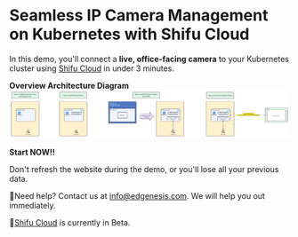 # Seamless IP Camera Management on Kubernetes with Shifu Cloud

In this demo, you'll connect a **live, office-facing camera** to your Kubernetes cluster using [Shifu Cloud](https://edgenesis.ai/products/shifuCloud) in under 3 minutes.

**Overview Architecture Diagram**
![Architecture](../images/shifu-cloud-demo-simple/overview.png)

**Start NOW!!**

Don't refresh the website during the demo, or you'll lose all your previous data.

🔔Need help? Contact us at [info@edgenesis.com](mailto:info@edgenesis.com). We will help you out immediately.

🔔[Shifu Cloud](https://edgenesis.ai/products/shifuCloud) is currently in Beta.
